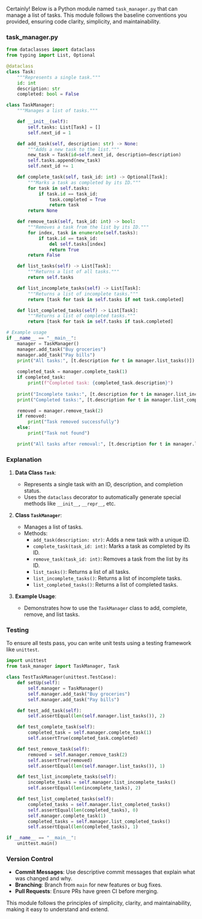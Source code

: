 Certainly! Below is a Python module named `task_manager.py` that can manage a list of tasks. This module follows the baseline conventions you provided, ensuring code clarity, simplicity, and maintainability.

### task_manager.py

```python
from dataclasses import dataclass
from typing import List, Optional

@dataclass
class Task:
    """Represents a single task."""
    id: int
    description: str
    completed: bool = False

class TaskManager:
    """Manages a list of tasks."""

    def __init__(self):
        self.tasks: List[Task] = []
        self.next_id = 1

    def add_task(self, description: str) -> None:
        """Adds a new task to the list."""
        new_task = Task(id=self.next_id, description=description)
        self.tasks.append(new_task)
        self.next_id += 1

    def complete_task(self, task_id: int) -> Optional[Task]:
        """Marks a task as completed by its ID."""
        for task in self.tasks:
            if task.id == task_id:
                task.completed = True
                return task
        return None

    def remove_task(self, task_id: int) -> bool:
        """Removes a task from the list by its ID."""
        for index, task in enumerate(self.tasks):
            if task.id == task_id:
                del self.tasks[index]
                return True
        return False

    def list_tasks(self) -> List[Task]:
        """Returns a list of all tasks."""
        return self.tasks

    def list_incomplete_tasks(self) -> List[Task]:
        """Returns a list of incomplete tasks."""
        return [task for task in self.tasks if not task.completed]

    def list_completed_tasks(self) -> List[Task]:
        """Returns a list of completed tasks."""
        return [task for task in self.tasks if task.completed]

# Example usage
if __name__ == "__main__":
    manager = TaskManager()
    manager.add_task("Buy groceries")
    manager.add_task("Pay bills")
    print("All tasks:", [t.description for t in manager.list_tasks()])
    
    completed_task = manager.complete_task(1)
    if completed_task:
        print(f"Completed task: {completed_task.description}")
    
    print("Incomplete tasks:", [t.description for t in manager.list_incomplete_tasks()])
    print("Completed tasks:", [t.description for t in manager.list_completed_tasks()])

    removed = manager.remove_task(2)
    if removed:
        print("Task removed successfully")
    else:
        print("Task not found")

    print("All tasks after removal:", [t.description for t in manager.list_tasks()])
```

### Explanation

1. **Data Class `Task`**:
   - Represents a single task with an ID, description, and completion status.
   - Uses the `dataclass` decorator to automatically generate special methods like `__init__`, `__repr__`, etc.

2. **Class `TaskManager`**:
   - Manages a list of tasks.
   - Methods:
     - `add_task(description: str)`: Adds a new task with a unique ID.
     - `complete_task(task_id: int)`: Marks a task as completed by its ID.
     - `remove_task(task_id: int)`: Removes a task from the list by its ID.
     - `list_tasks()`: Returns a list of all tasks.
     - `list_incomplete_tasks()`: Returns a list of incomplete tasks.
     - `list_completed_tasks()`: Returns a list of completed tasks.

3. **Example Usage**:
   - Demonstrates how to use the `TaskManager` class to add, complete, remove, and list tasks.

### Testing

To ensure all tests pass, you can write unit tests using a testing framework like `unittest`.

```python
import unittest
from task_manager import TaskManager, Task

class TestTaskManager(unittest.TestCase):
    def setUp(self):
        self.manager = TaskManager()
        self.manager.add_task("Buy groceries")
        self.manager.add_task("Pay bills")

    def test_add_task(self):
        self.assertEqual(len(self.manager.list_tasks()), 2)

    def test_complete_task(self):
        completed_task = self.manager.complete_task(1)
        self.assertTrue(completed_task.completed)

    def test_remove_task(self):
        removed = self.manager.remove_task(2)
        self.assertTrue(removed)
        self.assertEqual(len(self.manager.list_tasks()), 1)

    def test_list_incomplete_tasks(self):
        incomplete_tasks = self.manager.list_incomplete_tasks()
        self.assertEqual(len(incomplete_tasks), 2)

    def test_list_completed_tasks(self):
        completed_tasks = self.manager.list_completed_tasks()
        self.assertEqual(len(completed_tasks), 0)
        self.manager.complete_task(1)
        completed_tasks = self.manager.list_completed_tasks()
        self.assertEqual(len(completed_tasks), 1)

if __name__ == "__main__":
    unittest.main()
```

### Version Control

- **Commit Messages**: Use descriptive commit messages that explain what was changed and why.
- **Branching**: Branch from `main` for new features or bug fixes.
- **Pull Requests**: Ensure PRs have green CI before merging.

This module follows the principles of simplicity, clarity, and maintainability, making it easy to understand and extend.